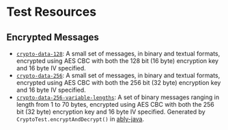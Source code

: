# Test Resources

## Encrypted Messages

- [`crypto-data-128`](crypto-data-128.json): A small set of messages, in binary and textual formats, encrypted using AES CBC with both the 128 bit (16 byte) encryption key and 16 byte IV specified.
- [`crypto-data-256`](crypto-data-256.json): A small set of messages, in binary and textual formats, encrypted using AES CBC with both the 256 bit (32 byte) encryption key and 16 byte IV specified.
- [`crypto-data-256-variable-lengths`](crypto-data-256-variable-lengths.json): A set of binary messages ranging in length from 1 to 70 bytes, encrypted using AES CBC with both the 256 bit (32 byte) encryption key and 16 byte IV specified. Generated by `CryptoTest.encryptAndDecrypt()` in [ably-java](https://github.com/ably/ably-java).
